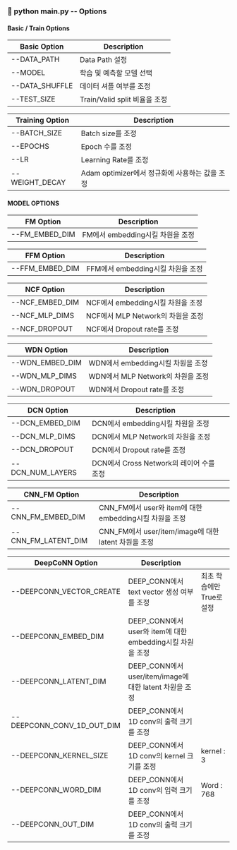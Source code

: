 
### 🚂 python main.py -- Options


####  Basic / Train Options

|Basic Option|Description|
|---|---|
|--DATA_PATH|Data Path 설정|
|--MODEL|학습 및 예측할 모델 선택|
|--DATA_SHUFFLE|데이터 셔플 여부를 조정|
|--TEST_SIZE|Train/Valid split 비율을 조정|

|Training Option|Description|
|---|---|
|--BATCH_SIZE|Batch size를 조정|
|--EPOCHS|Epoch 수를 조정|
|--LR|Learning Rate를 조정|
|--WEIGHT_DECAY|Adam optimizer에서 정규화에 사용하는 값을 조정|

#### MODEL OPTIONS

|FM Option|Description|
|---|---|
|--FM_EMBED_DIM|FM에서 embedding시킬 차원을 조정|

|FFM Option|Description|
|---|---|
|--FFM_EMBED_DIM|FFM에서 embedding시킬 차원을 조정|

|NCF Option|Description|
|---|---|
|--NCF_EMBED_DIM|NCF에서 embedding시킬 차원을 조정|
|--NCF_MLP_DIMS|NCF에서 MLP Network의 차원을 조정|
|--NCF_DROPOUT|NCF에서 Dropout rate를 조정|


|WDN Option|Description|
|---|---|
|--WDN_EMBED_DIM|WDN에서 embedding시킬 차원을 조정|
|--WDN_MLP_DIMS|WDN에서 MLP Network의 차원을 조정|
|--WDN_DROPOUT|WDN에서 Dropout rate를 조정|

|DCN Option|Description||
|---|---|---|
|--DCN_EMBED_DIM|DCN에서 embedding시킬 차원을 조정||
|--DCN_MLP_DIMS|DCN에서 MLP Network의 차원을 조정||
|--DCN_DROPOUT|DCN에서 Dropout rate를 조정||
|--DCN_NUM_LAYERS|DCN에서 Cross Network의 레이어 수를 조정||

|CNN_FM Option|Description||
|---|---|---|
|--CNN_FM_EMBED_DIM|CNN_FM에서 user와 item에 대한 embedding시킬 차원을 조정||
|--CNN_FM_LATENT_DIM|CNN_FM에서 user/item/image에 대한 latent 차원을 조정||

|DeepCoNN Option|Description||
|---|---|---|
|--DEEPCONN_VECTOR_CREATE|DEEP_CONN에서 text vector 생성 여부를 조정|최초 학습에만 True로 설정|
|--DEEPCONN_EMBED_DIM|DEEP_CONN에서 user와 item에 대한 embedding시킬 차원을 조정||
|--DEEPCONN_LATENT_DIM|DEEP_CONN에서 user/item/image에 대한 latent 차원을 조정||
|--DEEPCONN_CONV_1D_OUT_DIM|DEEP_CONN에서 1D conv의 출력 크기를 조정||
|--DEEPCONN_KERNEL_SIZE|DEEP_CONN에서 1D conv의 kernel 크기를 조정|kernel : 3|
|--DEEPCONN_WORD_DIM|DEEP_CONN에서 1D conv의 입력 크기를 조정|Word : 768|
|--DEEPCONN_OUT_DIM|DEEP_CONN에서 1D conv의 출력 크기를 조정||


